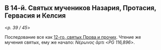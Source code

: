 
## В 14-й. Святых мучеников Назария, Протасия, Гервасия и Келсия

<*p. 39 / 45*>

Последование все как [12-го, святых Прова и прочих](12_MES.ru.md). Чтение же мучения святых, ему же начало:
*Νέρωνος ἄρτι* <*PG 116,896*>.
